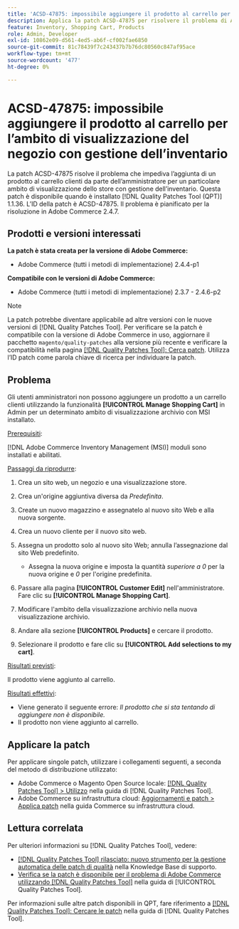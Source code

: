```yaml
---
title: 'ACSD-47875: impossibile aggiungere il prodotto al carrello per l’ambito di visualizzazione del negozio con gestione dell’inventario'
description: Applica la patch ACSD-47875 per risolvere il problema di Adobe Commerce che impedisce l’aggiunta di un prodotto al carrello clienti da parte dell’amministratore per un particolare ambito di visualizzazione dello store con gestione dell’inventario.
feature: Inventory, Shopping Cart, Products
role: Admin, Developer
exl-id: 10862e09-d561-4ed5-ab6f-cf002fae6850
source-git-commit: 81c78439f7c243437b7b76dc80560c847af95ace
workflow-type: tm+mt
source-wordcount: '477'
ht-degree: 0%

---
```


# ACSD-47875: impossibile aggiungere il prodotto al carrello per l’ambito di visualizzazione del negozio con gestione dell’inventario

La patch ACSD-47875 risolve il problema che impediva l’aggiunta di un prodotto al carrello clienti da parte dell’amministratore per un particolare ambito di visualizzazione dello store con gestione dell’inventario. Questa patch è disponibile quando è installato [!DNL Quality Patches Tool (QPT)] 1.1.36. L’ID della patch è ACSD-47875. Il problema è pianificato per la risoluzione in Adobe Commerce 2.4.7.

## Prodotti e versioni interessati

**La patch è stata creata per la versione di Adobe Commerce:**

* Adobe Commerce (tutti i metodi di implementazione) 2.4.4-p1

**Compatibile con le versioni di Adobe Commerce:**

* Adobe Commerce (tutti i metodi di implementazione) 2.3.7 - 2.4.6-p2

>[!NOTE]
>
>La patch potrebbe diventare applicabile ad altre versioni con le nuove versioni di [!DNL Quality Patches Tool]. Per verificare se la patch è compatibile con la versione di Adobe Commerce in uso, aggiornare il pacchetto `magento/quality-patches` alla versione più recente e verificare la compatibilità nella pagina [[!DNL Quality Patches Tool]: Cerca patch](https://experienceleague.adobe.com/tools/commerce-quality-patches/index.html?lang=it). Utilizza l’ID patch come parola chiave di ricerca per individuare la patch.

## Problema

Gli utenti amministratori non possono aggiungere un prodotto a un carrello clienti utilizzando la funzionalità **[!UICONTROL Manage Shopping Cart]** in Admin per un determinato ambito di visualizzazione archivio con MSI installato.

<u>Prerequisiti</u>:

[!DNL Adobe Commerce Inventory Management (MSI)] moduli sono installati e abilitati.

<u>Passaggi da riprodurre</u>:

1. Crea un sito web, un negozio e una visualizzazione store.
1. Crea un&#39;origine aggiuntiva diversa da *Predefinita*.
1. Create un nuovo magazzino e assegnatelo al nuovo sito Web e alla nuova sorgente.
1. Crea un nuovo cliente per il nuovo sito web.
1. Assegna un prodotto solo al nuovo sito Web; annulla l’assegnazione dal sito Web predefinito.

   * Assegna la nuova origine e imposta la quantità *superiore a 0* per la nuova origine e *0* per l&#39;origine predefinita.

1. Passare alla pagina **[!UICONTROL Customer Edit]** nell&#39;amministratore. Fare clic su **[!UICONTROL Manage Shopping Cart]**.
1. Modificare l&#39;ambito della visualizzazione archivio nella nuova visualizzazione archivio.
1. Andare alla sezione **[!UICONTROL Products]** e cercare il prodotto.
1. Selezionare il prodotto e fare clic su **[!UICONTROL Add selections to my cart]**.

<u>Risultati previsti</u>:

Il prodotto viene aggiunto al carrello.

<u>Risultati effettivi</u>:

* Viene generato il seguente errore: *Il prodotto che si sta tentando di aggiungere non è disponibile.*
* Il prodotto non viene aggiunto al carrello.

## Applicare la patch

Per applicare singole patch, utilizzare i collegamenti seguenti, a seconda del metodo di distribuzione utilizzato:

* Adobe Commerce o Magento Open Source locale: [[!DNL Quality Patches Tool] > Utilizzo](/help/tools/quality-patches-tool/usage.md) nella guida di [!DNL Quality Patches Tool].
* Adobe Commerce su infrastruttura cloud: [Aggiornamenti e patch > Applica patch](https://experienceleague.adobe.com/docs/commerce-cloud-service/user-guide/develop/upgrade/apply-patches.html?lang=it) nella guida Commerce su infrastruttura cloud.

## Lettura correlata

Per ulteriori informazioni su [!DNL Quality Patches Tool], vedere:

* [[!DNL Quality Patches Tool] rilasciato: nuovo strumento per la gestione automatica delle patch di qualità](https://experienceleague.adobe.com/it/docs/commerce-knowledge-base/kb/announcements/commerce-announcements/magento-quality-patches-released-new-tool-to-self-serve-quality-patches) nella Knowledge Base di supporto.
* [Verifica se la patch è disponibile per il problema di Adobe Commerce utilizzando  [!DNL Quality Patches Tool]](/help/tools/quality-patches-tool/patches-available-in-qpt/check-patch-for-magento-issue-with-magento-quality-patches.md) nella guida di [!UICONTROL Quality Patches Tool].


Per informazioni sulle altre patch disponibili in QPT, fare riferimento a [[!DNL Quality Patches Tool]: Cercare le patch](https://experienceleague.adobe.com/tools/commerce-quality-patches/index.html?lang=it) nella guida di [!DNL Quality Patches Tool].
